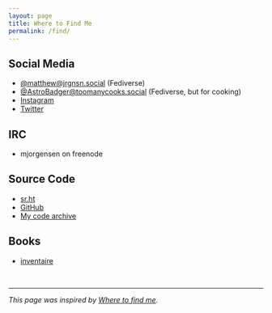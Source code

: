 ```yaml
---
layout: page
title: Where to Find Me
permalink: /find/
---
```


## Social Media

* [@matthew@jrgnsn.social][pleroma] (Fediverse)
* [@AstroBadger@toomanycooks.social][tmcs] (Fediverse, but for cooking)
* [Instagram][instagram]
* [Twitter][twitter]

[pleroma]:https://jrgnsn.social/matthew
[tmcs]:https://toomanycooks.social/@AstroBadger
[instagram]:https://www.instagram.com/matthewjorgensen/
[twitter]:https://twitter.com/jrgnsn612

## IRC

* mjorgensen on freenode

## Source Code

* [sr.ht][srht]
* [GitHub][github]
* [My code archive][code-archive]

[srht]:https://git.sr.ht/~mjorgensen
[github]:https://github.com/AstroBadger
[code-archive]:https://cgit.jrgnsn.net

## Books

* [inventaire][inventaire]

[inventaire]:https://inventaire.io/inventory/matthew

<br />

---

*This page was inspired by [Where to find me][wtfm].*

[wtfm]:https://wheretofind.me